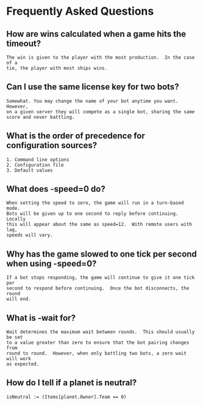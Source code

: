 # Frequently Asked Questions

## How are wins calculated when a game hits the timeout?

    The win is given to the player with the most production.  In the case of a
    tie, the player with most ships wins.

## Can I use the same license key for two bots?

    Somewhat. You may change the name of your bot anytime you want. However,
    on a given server they will compete as a single bot, sharing the same 
    score and never battling.

## What is the order of precedence for configuration sources?

    1. Command line options
    2. Configuration file
    3. Default values

## What does -speed=0 do?

    When setting the speed to zero, the game will run in a turn-based mode.
    Bots will be given up to one second to reply before continuing.  Locally
    this will appear about the same as speed=12.  With remote users with lag,
    speeds will vary.

## Why has the game slowed to one tick per second when using -speed=0?

    If a bot stops responding, the game will continue to give it one tick per
    second to respond before continuing.  Once the bot disconnects, the round
    will end.

## What is -wait for?

    Wait determines the maximum wait between rounds.  This should usually be set
    to a value greater than zero to ensure that the bot pairing changes from
    round to round.  However, when only battling two bots, a zero wait will work
    as expected.

## How do I tell if a planet is neutral?

    isNeutral := (Items[planet.Owner].Team == 0)